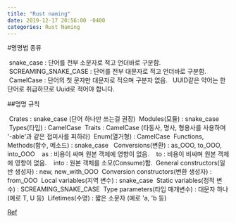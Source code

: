 ```yaml
---
title: "Rust naming"
date: 2019-12-17 20:56:00 -0400
categories: Rust Naming
---
```

#명명법 종류

&nbsp;snake_case : 단어를 전부 소문자로 적고 언더바로 구분함.
&nbsp;SCREAMING_SNAKE_CASE : 단어를 전부 대문자로 적고 언더바로 구분함.
&nbsp;CamelCase : 단어의 첫 문자만 대문자로 적으며 구분자 없음.
&nbsp;&nbsp;UUID같은 약어는 한 단어로 취급하므로 Uuid로 적어야 합니다.


##명명 규칙

&nbsp;Crates : snake_case (단어 하나만 쓰는걸 권장)
&nbsp;Modules(모듈) : snake_case
&nbsp;Types(타입) : CamelCase
&nbsp;Traits : CamelCase (타동사, 명사, 형용사를 사용하며 '-able'과 같은 접미사를 피하라)
&nbsp;Enum(열거형) : CamelCase
&nbsp;Functions, Methods(함수, 메소드) : snake_case
&nbsp;&nbsp;Conversions(변환) : as_OOO, to_OOO, into_OOO
&nbsp;&nbsp;&nbsp;as : 비용이 싸며 원본 객체에 영향이 없음.
&nbsp;&nbsp;&nbsp;to : 비용이 비싸며 원본 객체에 영향이 없음.
&nbsp;&nbsp;&nbsp;into : 원본 객체를 소모(Consume)함.
&nbsp;General constructors(일반 생성자) : new, new_with_OOO
&nbsp;Conversion constructors(변환 생성자) : from_OOO
&nbsp;Local variables(지역 변수) : snake_case
&nbsp;Static variables(정적 변수) : SCREAMING_SNAKE_CASE
&nbsp;Type parameters(타입 매개변수) : 대문자 하나 (예로 T, U 등)
&nbsp;Lifetimes(수명) : 짧은 소문자 (예로 'a, 'b 등)
    
[Ref](https://neurowhai.tistory.com/69)
